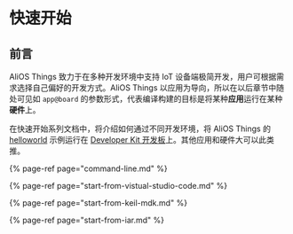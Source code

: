 # 快速开始

## 前言

AliOS Things 致力于在多种开发环境中支持 IoT 设备端极简开发，用户可根据需求选择自己偏好的开发方式。AliOS Things 以应用为导向，所以在以后章节中随处可见如 `app@board` 的参数形式，代表编译构建的目标是将某种**应用**运行在某种**硬件**上。

在快速开始系列文档中，将介绍如何通过不同开发环境，将 AliOS Things 的 [helloworld](https://github.com/alibaba/AliOS-Things/tree/master/app/example/helloworld) 示例运行在 [Developer Kit 开发板](../../documentations/hardware/boards/developerkit.md)上。其他应用和硬件大可以此类推。

{% page-ref page="command-line.md" %}

{% page-ref page="start-from-vistual-studio-code.md" %}

{% page-ref page="start-from-keil-mdk.md" %}

{% page-ref page="start-from-iar.md" %}

### 



